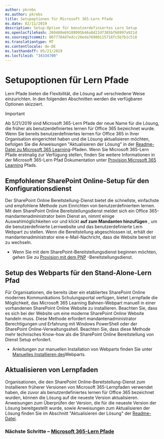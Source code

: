 ```yaml
---
author: pkrebs
ms.author: pkrebs
title: Setupoptionen für Microsoft 365-Lern Pfade
ms.date: 02/11/2019
description: Setup-Option für benutzerdefiniertes Lern Setup
ms.openlocfilehash: 260480e69188995b46a8d22df305bf68997a921d
ms.sourcegitcommit: 0077704d7edcc26eda76900115716fc5b7b1c518
ms.translationtype: MT
ms.contentlocale: de-DE
ms.lasthandoff: 05/21/2019
ms.locfileid: "34334700"
---
```

# <a name="learning-pathways-setup-options"></a>Setupoptionen für Lern Pfade
Lern Pfade bieten die Flexibilität, die Lösung auf verschiedene Weise einzurichten. In den folgenden Abschnitten werden die verfügbaren Optionen skizziert.

> [!IMPORTANT]
> Ab 5/21/2019 sind Microsoft 365-Lern Pfade der neue Name für die Lösung, die früher als benutzerdefiniertes lernen für Office 365 bezeichnet wurde. Wenn Sie bereits benutzerdefiniertes lernen für Office 365 in Ihrer Organisation eingerichtet haben und die Lösung aktualisieren möchten, befolgen Sie die Anweisungen "Aktualisieren der Lösung" in der [Readme-Datei zu Microsoft 365 Learning](https://github.com/pnp/custom-learning-office-365)-Pfaden. Wenn Sie Microsoft 365-Lern Pfade erstmalig zur Verfügung stellen, finden Sie weitere Informationen in der Microsoft 365-Lern Pfad Dokumentation unter [Provision Microsoft 365 Learning]( https://docs.microsoft.com/en-us/office365/customlearning/custom_provision) Pfads.  


## <a name="recommended---sharepoint-online-provisioning-service-setup"></a>Empfohlener SharePoint Online-Setup für den Konfigurationsdienst 
Der SharePoint Online Bereitstellung-Dienst bietet die schnellste, einfachste und empfohlene Methode zum Einrichten von benutzerdefiniertem lernen. Mit dem SharePoint Online Bereitstellungsdienst meldet sich ein Office 365-mandantenadministrator beim Dienst an, nimmt einige Auswahlmöglichkeiten vor und klickt **auf zum Mandanten hinzufügen** , um die benutzerdefinierte Lernwebsite und das benutzerdefinierte Lern Webpart zu stellen. Wenn die Bereitstellung abgeschlossen ist, erhält der mandantenadministrator eine e-Mail-Nachricht, dass die Website bereit ist zu wechseln. 

- Wenn Sie mit dem SharePoint-Bereitstellungsdienst beginnen möchten, gehen Sie zu [Provision mit dem PNP](custom_provision.md) -Bereitstellungsdienst.   

## <a name="stand-alone-learning-pathways-web-part-setup"></a>Setup des Webparts für den Stand-Alone-Lern Pfad
Für Organisationen, die bereits über ein etabliertes SharePoint Online modernes Kommunikations Schulungsportal verfügen, bietet Lernpfade die Möglichkeit, das Microsoft 365 Learning Bahnen-Webpart manuell in einer vorhandenen SharePoint Online Website zu installieren. Beachten Sie, dass es sich bei der Website um eine moderne SharePoint Online Website handeln muss. Diese Methode erfordert mandantenadministrator Berechtigungen und Erfahrung mit Windows PowerShell oder der SharePoint Online-Verwaltungsshell. Beachten Sie, dass diese Methode mehr technisches Know-how als die SharePoint Online Bereitstellung von Dienst Setup erfordert.

- Anleitungen zur manuellen Installation von Webparts finden Sie unter [Manuelles Installieren des](custom_manualsetup.md)Webparts. 

## <a name="update-learning-pathways"></a>Aktualisieren von Lernpfaden
Organisationen, die den SharePoint Online-Bereitstellung-Dienst zum Installieren früherer Versionen von Microsoft 365-Lernpfaden verwendet haben, die zuvor als benutzerdefiniertes lernen für Office 365 bezeichnet wurden, können die Lösung auf die neueste Version aktualisieren. Anweisungen zum Überprüfen der Version, die für die neueste Version der Lösung bereitgestellt wurde, sowie Anweisungen zum Aktualisieren der Lösung finden Sie im Abschnitt "Aktualisieren der Lösung" der [Readme-Datei](https://github.com/pnp/custom-learning-office-365/blob/master/README.md).

### <a name="next-steps---provision-microsoft-365-learning-pathwayscustomprovisionmd"></a>Nächste Schritte – [Microsoft 365-Lern Pfade](custom_provision.md)
